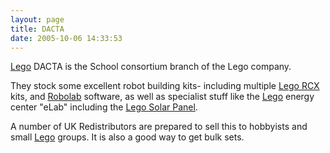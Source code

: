 ```yaml
---
layout: page
title: DACTA
date: 2005-10-06 14:33:53
---
```

<p><a class="wiki" href="/wiki/lego.html" title="The best known construction toy">Lego</a> DACTA is the School consortium branch of the Lego company.
</p>
<p>They stock some excellent robot building kits- including multiple <a class="wiki" href="/wiki/rcx.html" title="The Lego RCX">Lego RCX</a> kits, and <a class="wiki" href="/wiki/robolab.html" title="Robolab">Robolab</a> software, as well as specialist stuff like the <a class="wiki" href="/wiki/lego.html" title="The best known construction toy">Lego</a> energy center "eLab" including the <a class="wiki" href="/wiki/lego_solar_panel.html" title="Lego Solar Panel">Lego Solar Panel</a>.
</p>
<p>A number of UK Redistributors are prepared to sell this to hobbyists and small <a class="wiki" href="/wiki/lego.html" title="The best known construction toy">Lego</a> groups. It is also a good way to get bulk sets.
</p>
